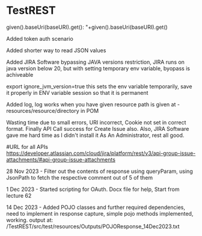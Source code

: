 # TestREST

given().baseUri(baseURI).get(): "+given().baseUri(baseURI).get()

Added token auth scenario

Added shorter way to read JSON values

Added JIRA Software bypassing JAVA versions restriction, JIRA runs on java version below 20, but with setting temporary env variable, byopass is achiveable

export ignore_jvm_version=true
this sets the env variable temporarily, save it properly in ENV variable session so that it is permanent

Added log, log works when you have given resource path is given at - resources/resource/directory in POM

Wasting time due to small errors, URI incorrect, Cookie not set in correct format. Finally API Call success for Create Issue also. Also, JIRA Software gave me hard time as I didn't install it As An Administrator, rest all good.

#URL for all APIs
https://developer.atlassian.com/cloud/jira/platform/rest/v3/api-group-issue-attachments/#api-group-issue-attachments

28 Nov 2023 - Filter out the contents of response using queryParam, using JsonPath to fetch the respective comment out of 5 of them

1 Dec 2023 - Started scripting for OAuth. Docx file for help, Start from lecture 62

14 Dec 2023 - Added POJO classes and further required dependencies, need to implement in response capture, simple pojo methods implemented, working. output at: /TestREST/src/test/resources/Outputs/POJOResponse_14Dec2023.txt